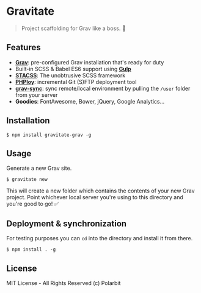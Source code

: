 # Gravitate
> Project scaffolding for Grav like a boss. 👊

## Features

- **[Grav](https://getgrav.org/)**: pre-configured Grav installation that's ready for duty
- Built-in SCSS & Babel ES6 support using **[Gulp](http://gulpjs.com/)**
- **[STACSS](https://github.com/nielsenramon/stacss)**: The unobtrusive SCSS framework
- **[PHPloy](https://github.com/banago/PHPloy)**: incremental Git (S)FTP deployment tool
- **[grav-sync](https://github.com/Polarbitco/grav-sync)**: sync remote/local environment by pulling the `/user` folder from your server
- **Goodies**: FontAwesome, Bower, jQuery, Google Analytics...

## Installation

    $ npm install gravitate-grav -g

## Usage

Generate a new Grav site.

    $ gravitate new

This will create a new folder which contains the contents of your new Grav project.
Point whichever local server you're using to this directory and you're good to go! ✅

## Deployment & synchronization

For testing purposes you can `cd` into the directory and install it from there.

    $ npm install . -g

## License

MIT License - All Rights Reserved (c) Polarbit

